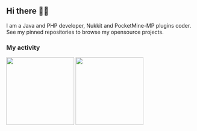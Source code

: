 
[vkontakteUrl]: https://vk.me/soknight
[vkontakteBadge]: https://img.shields.io/static/v1?label=vk&message=write&style=for-the-badge&color=0077FF&logo=vk

[telegramUrl]: https://t.me/soknight
[telegramBadge]: https://img.shields.io/static/v1?label=telegram&message=write&style=for-the-badge&color=26A5E4&logo=telegram

[twitterUrl]: https://twitter.com/SoKnightMF
[twitterBadge]: https://img.shields.io/static/v1?label=twitter&message=follow&style=for-the-badge&color=1DA1F2&logo=twitter

[youtubeUrl]: https://www.youtube.com/channel/UCWFASbaejFyNJSa4cjFAOoA
[youtubeBadge]: https://img.shields.io/static/v1?label=youtube&message=view&style=for-the-badge&color=FF0000&logo=youtube

## Hi there 👋🏻

I am a Java and PHP developer, Nukkit and PocketMine-MP plugins coder.<br>
See my pinned repositories to browse my opensource projects.

### My activity
<div>  
  <img align="center" height="180em" src="https://github-readme-stats.vercel.app/api?username=mrholler&show_icons=true&hide_border=true&theme=material-palenight&include_all_commits=true&count_private=true"/>
  <img align="center" height="180em" src="https://github-readme-stats.vercel.app/api/top-langs/?username=MrHoller&hide_border=true&theme=material-palenight&langs_count=5"/>
</div>
